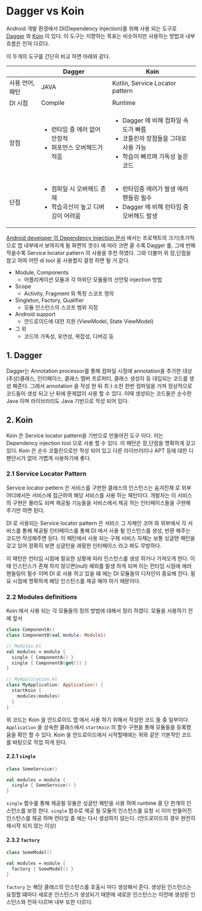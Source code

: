 # Dagger vs Koin 

Android 개발 환경에서 DI(Dependency Injection)를 위해 사용 되는 도구로 [Dagger](https://dagger.dev/dev-guide/android.html) 와 [Koin](https://insert-koin.io/) 이 있다. 이 도구는 지향하는 목표는 비슷하지만 사용하는 방법과 내부 흐름은 전혀 다르다. 

이 두개의 도구를 간단히 비교 하면 아래와 같다. 

||Dagger|Koin|
|---|---|---|
|사용 언어, 패턴|JAVA|Kotlin, Service Locator pattern|
|DI 시점|Compile|Runtime|
|장점|<ul> <li>런타임 중 에러 없어 안정적</li> <li>퍼포먼스 오버헤드가 적음</li> </ul>|<ul> <li>Dagger 에 비해 컴파일 속도가 빠름</li> <li>코틀린의 장점들을 그대로 사용 가능</li> <li>학습이 빠르며 가독성 높은 코드</li> </ul>|
|단점|<ul> <li>컴파일 시 오버헤드 존재</li> <li>학습곡선이 높고 디버깅이 어려움</li> </ul>|<ul> <li>런타임중 에러가 발생 에러 핸들링 필수</li> <li>Dagger 에 비해 런타임 중 오버헤드 발생</li> </ul>|

[Android developer 의 Dependency Injection 문서](https://developer.android.com/training/dependency-injection#choosing-right-di-tool) 에서는 프로젝트의 크기(추가적으로 앱 내부에서 보여지게 될 화면의 갯수) 에 따라 크면 클 수록 Dagger 를, 그에 반해 작을수록 Service locator pattern 의 사용을 추천 하였다. 그와 더불어 위 장,단점을 참고 하여 어떤 di tool 을 사용할지 결정 하면 될 거 같다. 

- Module, Components
  - 어플리케이션 모듈과 각 하위단 모듈들의 선언및 injection 방법
- Scope
  - Activity, Fragment 외 특정 스코프 정의 
- Singleton, Factory, Qualifier
  - 모듈 인스턴스의 스코프 범위 지정 
- Android support
  - 안드로이드에 대한 지원 (ViewModel, State ViewModel)
- 그 외
  - 코드의 가독성, 유연성, 복잡성, 디버깅 등 

## 1. Dagger 

Dagger는 Annotation processor를 통해 컴파일 시점에 annotation을 추가한 대상 (추상)클래스, 인터페이스, 클래스 멤버 프로퍼티, 클래스 생성자 등 대입되는 코드를 생성 해준다. 그래서 annotation 을 작성 한 뒤 최ㅏ소한 한번 컴파일을 거쳐 정상적으로 코드들이 생성 되고 난 뒤에 문제없이 사용 할 수 있다. 이때 생성되는 코드들은 순수한 Java 이며 라이브러리도 Java 기반으로 작성 되어 있다. 

## 2. Koin

Koin 은 Service locator pattern을 기반으로 만들어진 도구 이다. 이는 Dependency injection tool 으로 사용 할 수 있다. 이 패턴은 장,단점을 명확하게 갖고 있다. Koin 은 순수 코틀린으로만 작성 되어 있고 다른 라이브러리나 APT 등에 대한 디펜던시가 없어 가볍게 사용하기에 좋다. 

### 2.1 Service Locator Pattern

Service locator pettern 은 서비스를 구현한 클래스의 인스턴스는 숨겨진채 로 외부 어디에서든 서비스에 접근하여 해당 서비스를 사용 하는 패턴이다. 개발자는 이 서비스의 구현은 몰라도 되며 제공될 기능들을 서비스에서 제공 하는 인터페이스들을 구현해 주기만 하면 된다. 

DI 로 사용되는 Service locator pattern 은 서비스 그 자체인 코어 와 외부에서 각 서비스를 통해 제공될 인터페이스를 통해 DI 에서 사용 될 인스턴스를 생성, 반환 해주는 코드만 작성해주면 된다. 이 패턴에서 사용 되는 구체 서비스 자체는 보통 싱글탠 패턴을 갖고 있어 정확히 보면 싱글턴을 래핑한 인터페이스 라고 봐도 무방하다. 

이 패턴은 런타임 시점에 필요한 상황에 따라 인스턴스를 생성 하거나 가져오게 한다. 이 때 인스턴스가 존재 하지 않으면(null) 예외를 발생 하게 되며 이는 런타임 시점에 에러핸들링이 필수 이며 DI 로 사용 하고 있을 떄 에는 DI 모듈들의 디자인이 중요해 진다. 필요 시점에 명확하게 해당 인스턴스를 제공 해야 하기 때문이다. 

### 2.2 Modules definitions

Koin 에서 사용 되는 각 모듈들의 정의 방법에 대해서 정리 하였다. 모듈을 사용하기 전에 앞서 

```kotlin
class ComponentA()
class ComponentB(val module: Module1)

// Modules.kt
val modules = module {
  single { ComponentA() }
  single { ComponentB(get()) }
}

// MyApplication.kt
class MyApplication: Application() {
  startKoin {
    modules(modules)
  }
}
```

위 코드는 Koin 을 안드로이드 앱 에서 사용 하기 위해서 작성한 코드 들 중 일부이다. `Application` 을 상속한 클래스에서 `startKoin` 의 함수 구현을 통해 모듈들을 등록했음을 확인 할 수 있다. Koin 을 안드로이드에서 시작할때에는 위와 같은 기본적인 코드를 바탕으로 작업 하게 된다. 

#### 2.2.1 `single`

```kotlin
class SomeService() 

val modules = module {
  single { SomeService() } 
}
```

`single` 함수를 통해 제공될 모듈은 싱글턴 패턴을 사용 하여 runtime 중 단 한개의 인스턴스를 보장 한다. `single` 함수로 제공 될 모듈의 인스턴스를 요청 시 이미 만들어진 인스턴스를 제공 하며 런타임 중 에는 다시 생성하지 않는다. (안드로이드의 경우 완전히 재시작 되지 않는 이상) 

#### 2.3.2 `factory` 

```kotlin
class SomeModel() 

val modules = module {
  factory { SomeModel() }
}
```

`factory` 는 해당 클래스의 인스턴스를 호출시 마다 생성해서 준다. 생성된 인스턴스는 요청할 떄마다 새로운 인스턴스가 생성되기 때문에 새로운 인스턴스는 이전에 생성된 인스턴스와 전혀 다르며 내부 또한 다르다. 


